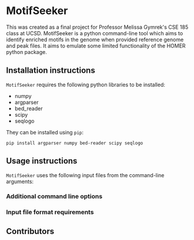# MotifSeeker

This was created as a final project for Professor Melissa Gymrek's CSE 185 class at UCSD. MotifSeeker is a python command-line tool which aims to identify enriched motifs in the genome when provided reference genome and peak files. It aims to emulate some limited functionality of the HOMER python package.

## Installation instructions

`MotifSeeker` requires the following python libraries to be installed:
- numpy
- argparser
- bed_reader
- scipy
- seqlogo

They can be installed using `pip`:

```pip install argparser numpy bed-reader scipy seqlogo```

## Usage instructions

`MotifSeeker` uses the following input files from the command-line arguments:

### Additional command line options

### Input file format requirements

## Contributors
